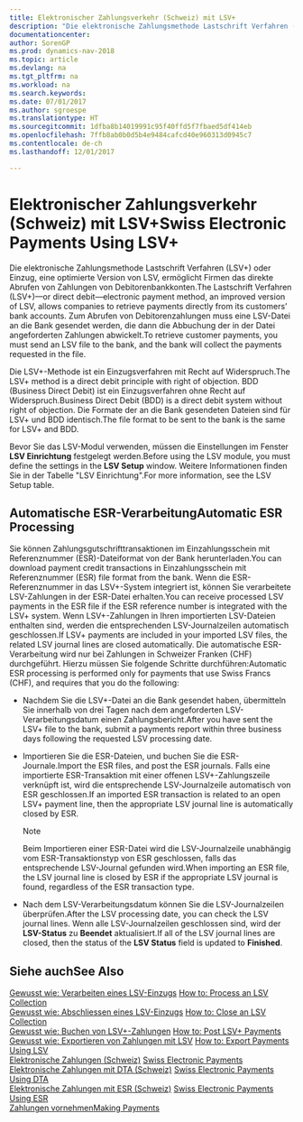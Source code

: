```yaml
---
title: Elektronischer Zahlungsverkehr (Schweiz) mit LSV+
description: "Die elektronische Zahlungsmethode Lastschrift Verfahren (LSV+) oder Einzug, eine optimierte Version von LSV, ermöglicht Firmen das direkte Abrufen von Zahlungen von Debitorenbankkonten. Zum Abrufen von Debitorenzahlungen muss eine LSV-Datei an die Bank gesendet werden, die dann die Abbuchung der in der Datei angeforderten Zahlungen abwickelt."
documentationcenter: 
author: SorenGP
ms.prod: dynamics-nav-2018
ms.topic: article
ms.devlang: na
ms.tgt_pltfrm: na
ms.workload: na
ms.search.keywords: 
ms.date: 07/01/2017
ms.author: sgroespe
ms.translationtype: HT
ms.sourcegitcommit: 1dfba8b14019991c95f40ffd5f7fbaed5df414eb
ms.openlocfilehash: 7ffb8ab0b0d5b4e9484cafcd40e960313d0945c7
ms.contentlocale: de-ch
ms.lasthandoff: 12/01/2017

---
```

# <a name="swiss-electronic-payments-using-lsv"></a><span data-ttu-id="6e5e9-104">Elektronischer Zahlungsverkehr (Schweiz) mit LSV+</span><span class="sxs-lookup"><span data-stu-id="6e5e9-104">Swiss Electronic Payments Using LSV+</span></span>
<span data-ttu-id="6e5e9-105">Die elektronische Zahlungsmethode Lastschrift Verfahren (LSV+) oder Einzug, eine optimierte Version von LSV, ermöglicht Firmen das direkte Abrufen von Zahlungen von Debitorenbankkonten.</span><span class="sxs-lookup"><span data-stu-id="6e5e9-105">The Lastschrift Verfahren (LSV+)—or direct debit—electronic payment method, an improved version of LSV, allows companies to retrieve payments directly from its customers’ bank accounts.</span></span> <span data-ttu-id="6e5e9-106">Zum Abrufen von Debitorenzahlungen muss eine LSV-Datei an die Bank gesendet werden, die dann die Abbuchung der in der Datei angeforderten Zahlungen abwickelt.</span><span class="sxs-lookup"><span data-stu-id="6e5e9-106">To retrieve customer payments, you must send an LSV file to the bank, and the bank will collect the payments requested in the file.</span></span>  

<span data-ttu-id="6e5e9-107">Die LSV+-Methode ist ein Einzugsverfahren mit Recht auf Widerspruch.</span><span class="sxs-lookup"><span data-stu-id="6e5e9-107">The LSV+ method is a direct debit principle with right of objection.</span></span> <span data-ttu-id="6e5e9-108">BDD (Business Direct Debit) ist ein Einzugsverfahren ohne Recht auf Widerspruch.</span><span class="sxs-lookup"><span data-stu-id="6e5e9-108">Business Direct Debit (BDD) is a direct debit system without right of objection.</span></span> <span data-ttu-id="6e5e9-109">Die Formate der an die Bank gesendeten Dateien sind für LSV+ und BDD identisch.</span><span class="sxs-lookup"><span data-stu-id="6e5e9-109">The file format to be sent to the bank is the same for LSV+ and BDD.</span></span>  

<span data-ttu-id="6e5e9-110">Bevor Sie das LSV-Modul verwenden, müssen die Einstellungen im Fenster **LSV Einrichtung** festgelegt werden.</span><span class="sxs-lookup"><span data-stu-id="6e5e9-110">Before using the LSV module, you must define the settings in the **LSV Setup** window.</span></span> <span data-ttu-id="6e5e9-111">Weitere Informationen finden Sie in der Tabelle "LSV Einrichtung".</span><span class="sxs-lookup"><span data-stu-id="6e5e9-111">For more information, see the LSV Setup table.</span></span>  

## <a name="automatic-esr-processing"></a><span data-ttu-id="6e5e9-112">Automatische ESR-Verarbeitung</span><span class="sxs-lookup"><span data-stu-id="6e5e9-112">Automatic ESR Processing</span></span>  
<span data-ttu-id="6e5e9-113">Sie können Zahlungsgutschrifttransaktionen im Einzahlungsschein mit Referenznummer (ESR)-Dateiformat von der Bank herunterladen.</span><span class="sxs-lookup"><span data-stu-id="6e5e9-113">You can download payment credit transactions in Einzahlungsschein mit Referenznummer (ESR) file format from the bank.</span></span> <span data-ttu-id="6e5e9-114">Wenn die ESR-Referenznummer in das LSV+-System integriert ist, können Sie verarbeitete LSV-Zahlungen in der ESR-Datei erhalten.</span><span class="sxs-lookup"><span data-stu-id="6e5e9-114">You can receive processed LSV payments in the ESR file if the ESR reference number is integrated with the LSV+ system.</span></span> <span data-ttu-id="6e5e9-115">Wenn LSV+-Zahlungen in Ihren importierten LSV-Dateien enthalten sind, werden die entsprechenden LSV-Journalzeilen automatisch geschlossen.</span><span class="sxs-lookup"><span data-stu-id="6e5e9-115">If LSV+ payments are included in your imported LSV files, the related LSV journal lines are closed automatically.</span></span> <span data-ttu-id="6e5e9-116">Die automatische ESR-Verarbeitung wird nur bei Zahlungen in Schweizer Franken (CHF) durchgeführt. Hierzu müssen Sie folgende Schritte durchführen:</span><span class="sxs-lookup"><span data-stu-id="6e5e9-116">Automatic ESR processing is performed only for payments that use Swiss Francs (CHF), and requires that you do the following:</span></span>  

- <span data-ttu-id="6e5e9-117">Nachdem Sie die LSV+-Datei an die Bank gesendet haben, übermitteln Sie innerhalb von drei Tagen nach dem angeforderten LSV-Verarbeitungsdatum einen Zahlungsbericht.</span><span class="sxs-lookup"><span data-stu-id="6e5e9-117">After you have sent the LSV+ file to the bank, submit a payments report within three business days following the requested LSV processing date.</span></span>  

- <span data-ttu-id="6e5e9-118">Importieren Sie die ESR-Dateien, und buchen Sie die ESR-Journale.</span><span class="sxs-lookup"><span data-stu-id="6e5e9-118">Import the ESR files, and post the ESR journals.</span></span> <span data-ttu-id="6e5e9-119">Falls eine importierte ESR-Transaktion mit einer offenen LSV+-Zahlungszeile verknüpft ist, wird die entsprechende LSV-Journalzeile automatisch von ESR geschlossen.</span><span class="sxs-lookup"><span data-stu-id="6e5e9-119">If an imported ESR transaction is related to an open LSV+ payment line, then the appropriate LSV journal line is automatically closed by ESR.</span></span>  

    > [!NOTE]  
    >  <span data-ttu-id="6e5e9-120">Beim Importieren einer ESR-Datei wird die LSV-Journalzeile unabhängig vom ESR-Transaktionstyp von ESR geschlossen, falls das entsprechende LSV-Journal gefunden wird.</span><span class="sxs-lookup"><span data-stu-id="6e5e9-120">When importing an ESR file, the LSV journal line is closed by ESR if the appropriate LSV journal is found, regardless of the ESR transaction type.</span></span>  

- <span data-ttu-id="6e5e9-121">Nach dem LSV-Verarbeitungsdatum können Sie die LSV-Journalzeilen überprüfen.</span><span class="sxs-lookup"><span data-stu-id="6e5e9-121">After the LSV processing date, you can check the LSV journal lines.</span></span> <span data-ttu-id="6e5e9-122">Wenn alle LSV-Journalzeilen geschlossen sind, wird der **LSV-Status** zu **Beendet** aktualisiert.</span><span class="sxs-lookup"><span data-stu-id="6e5e9-122">If all of the LSV journal lines are closed, then the status of the **LSV Status** field is updated to  **Finished**.</span></span>  

## <a name="see-also"></a><span data-ttu-id="6e5e9-123">Siehe auch</span><span class="sxs-lookup"><span data-stu-id="6e5e9-123">See Also</span></span>  
 <span data-ttu-id="6e5e9-124">[Gewusst wie: Verarbeiten eines LSV-Einzugs](how-to-process-an-lsv-collection.md) </span><span class="sxs-lookup"><span data-stu-id="6e5e9-124">[How to: Process an LSV Collection](how-to-process-an-lsv-collection.md) </span></span>  
 <span data-ttu-id="6e5e9-125">[Gewusst wie: Abschliessen eines LSV-Einzugs](how-to-close-an-lsv-collection.md) </span><span class="sxs-lookup"><span data-stu-id="6e5e9-125">[How to: Close an LSV Collection](how-to-close-an-lsv-collection.md) </span></span>  
 <span data-ttu-id="6e5e9-126">[Gewusst wie: Buchen von LSV+-Zahlungen](how-to-post-lsv-payments.md) </span><span class="sxs-lookup"><span data-stu-id="6e5e9-126">[How to: Post LSV+ Payments](how-to-post-lsv-payments.md) </span></span>  
 <span data-ttu-id="6e5e9-127">[Gewusst wie: Exportieren von Zahlungen mit LSV](how-to-export-payments-using-lsv.md) </span><span class="sxs-lookup"><span data-stu-id="6e5e9-127">[How to: Export Payments Using LSV](how-to-export-payments-using-lsv.md) </span></span>  
 <span data-ttu-id="6e5e9-128">[Elektronische Zahlungen (Schweiz)](swiss-electronic-payments.md) </span><span class="sxs-lookup"><span data-stu-id="6e5e9-128">[Swiss Electronic Payments](swiss-electronic-payments.md) </span></span>  
 <span data-ttu-id="6e5e9-129">[Elektronische Zahlungen mit DTA (Schweiz)](swiss-electronic-payments-using-dta.md) </span><span class="sxs-lookup"><span data-stu-id="6e5e9-129">[Swiss Electronic Payments Using DTA](swiss-electronic-payments-using-dta.md) </span></span>  
 <span data-ttu-id="6e5e9-130">[Elektronische Zahlungen mit ESR (Schweiz)](swiss-electronic-payments-using-esr.md) </span><span class="sxs-lookup"><span data-stu-id="6e5e9-130">[Swiss Electronic Payments Using ESR](swiss-electronic-payments-using-esr.md) </span></span>  
 [<span data-ttu-id="6e5e9-131">Zahlungen vornehmen</span><span class="sxs-lookup"><span data-stu-id="6e5e9-131">Making Payments</span></span>](../../payables-make-payments.md)

